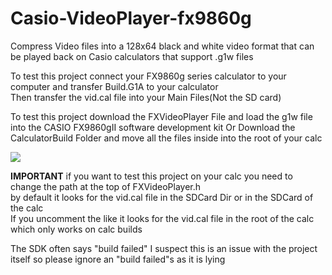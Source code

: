 # Casio-VideoPlayer-fx9860g
Compress Video files into a 128x64 black and white video format that can be played back on Casio calculators that support .g1w files 

To test this project connect your FX9860g series calculator to your computer and transfer Build.G1A to your calculator<br>
Then transfer the vid.cal file into your Main Files(Not the SD card)

To test this project download the FXVideoPlayer File and load the g1w file into the CASIO FX9860gII software development kit
Or Download the CalculatorBuild Folder and move all the files inside into the root of your calc

<img src="https://media3.giphy.com/media/v1.Y2lkPTc5MGI3NjExOHN6enZtaGg5bHNoa254aGE3cm5vMjE1bHZrNDd4ZWlzc2J3dHF6aiZlcD12MV9pbnRlcm5hbF9naWZfYnlfaWQmY3Q9Zw/e4bo0U05FkSUFnB02s/giphy.gif">

<b>IMPORTANT</b>
if you want to test this project on your calc you need to change the path at the top of FXVideoPlayer.h<br>
by default it looks for the vid.cal file in the SDCard Dir or in the SDCard of the calc<br>
If you uncomment the like it looks for the vid.cal file in the root of the calc which only works on calc builds

The SDK often says "build failed"
I suspect this is an issue with the project itself so please ignore an "build failed"s as it is lying
